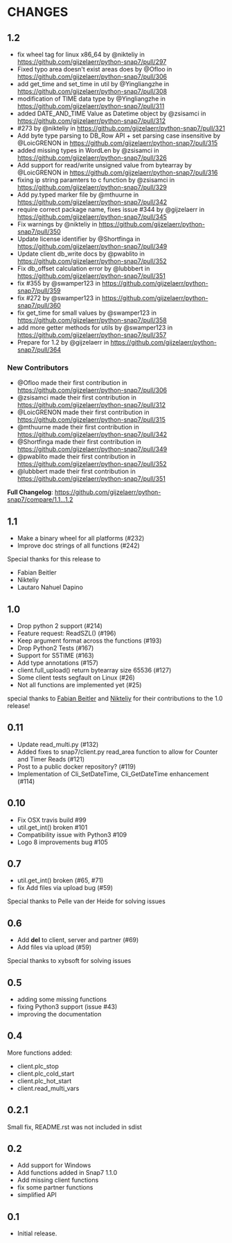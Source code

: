 CHANGES
=======

1.2
---

* fix wheel tag for linux x86_64 by @nikteliy in https://github.com/gijzelaerr/python-snap7/pull/297
* Fixed typo area doesn't exist areas does by @Ofloo in https://github.com/gijzelaerr/python-snap7/pull/306
* add get_time and set_time in util by @Yingliangzhe in https://github.com/gijzelaerr/python-snap7/pull/308
* modification of TIME data type by @Yingliangzhe in https://github.com/gijzelaerr/python-snap7/pull/311
* added DATE_AND_TIME Value as Datetime object by @zsisamci in https://github.com/gijzelaerr/python-snap7/pull/312
* #273 by @nikteliy in https://github.com/gijzelaerr/python-snap7/pull/321
* Add byte type parsing to DB_Row API + set parsing case insensitive by @LoicGRENON in https://github.com/gijzelaerr/python-snap7/pull/315
* added missing types in  WordLen by @zsisamci in https://github.com/gijzelaerr/python-snap7/pull/326
* Add support for read/write unsigned value from bytearray by @LoicGRENON in https://github.com/gijzelaerr/python-snap7/pull/316
* fixing ip string paramters to c function by @zsisamci in https://github.com/gijzelaerr/python-snap7/pull/329
* Add py.typed marker file by @mthuurne in https://github.com/gijzelaerr/python-snap7/pull/342
* require correct package name, fixes issue #344 by @gijzelaerr in https://github.com/gijzelaerr/python-snap7/pull/345
* Fix warnings by @nikteliy in https://github.com/gijzelaerr/python-snap7/pull/350
* Update license identifier by @Shortfinga in https://github.com/gijzelaerr/python-snap7/pull/349
* Update client db_write docs by @pwablito in https://github.com/gijzelaerr/python-snap7/pull/352
* Fix db_offset calculation error by @lubbbert in https://github.com/gijzelaerr/python-snap7/pull/351
* fix #355 by @swamper123 in https://github.com/gijzelaerr/python-snap7/pull/359
* fix #272 by @swamper123 in https://github.com/gijzelaerr/python-snap7/pull/360
* fix get_time for small values by @swamper123 in https://github.com/gijzelaerr/python-snap7/pull/358
* add more getter methods for utils by @swamper123 in https://github.com/gijzelaerr/python-snap7/pull/357
* Prepare for 1.2 by @gijzelaerr in https://github.com/gijzelaerr/python-snap7/pull/364

### New Contributors

* @Ofloo made their first contribution in https://github.com/gijzelaerr/python-snap7/pull/306
* @zsisamci made their first contribution in https://github.com/gijzelaerr/python-snap7/pull/312
* @LoicGRENON made their first contribution in https://github.com/gijzelaerr/python-snap7/pull/315
* @mthuurne made their first contribution in https://github.com/gijzelaerr/python-snap7/pull/342
* @Shortfinga made their first contribution in https://github.com/gijzelaerr/python-snap7/pull/349
* @pwablito made their first contribution in https://github.com/gijzelaerr/python-snap7/pull/352
* @lubbbert made their first contribution in https://github.com/gijzelaerr/python-snap7/pull/351

**Full Changelog**: https://github.com/gijzelaerr/python-snap7/compare/1.1...1.2

1.1
---

* Make a binary wheel for all platforms (#232)
* Improve doc strings of all functions (#242)

Special thanks for this release to
 * Fabian Beitler
 * Nikteliy
 * Lautaro Nahuel Dapino

1.0
---

 *  Drop python 2 support  (#214)
 *  Feature request: ReadSZL()  (#196)
 *  Keep argument format across the functions  (#193)
 *  Drop Python2 Tests  (#167)
 *  Support for S5TIME  (#163)
 *  Add type annotations  (#157)
 *  client.full_upload() return bytearray size 65536  (#127)
 *  Some client tests segfault on Linux  (#26)
 *  Not all functions are implemented yet  (#25)

special thanks to [Fabian Beitler](https://github.com/swamper123) and
[Nikteliy](https://github.com/nikteliy>) for their contributions to the 1.0 release!




0.11
----

 * Update read_multi.py (#132)
 * Added fixes to snap7/client.py read_area function to allow for Counter and Timer Reads  (#121)
 * Post to a public docker repository? (#119)
 * Implementation of Cli_SetDateTime, Cli_GetDateTime enhancement (#114)


0.10
----

 * Fix OSX travis build #99
 * util.get_int() broken #101
 * Compatibility issue with Python3 #109
 * Logo 8 improvements bug #105


0.7
---

* util.get_int() broken (#65, #71)
* fix Add files via upload bug (#59)

Special thanks to Pelle van der Heide for solving issues


0.6
---

* Add __del__ to client, server and partner (#69)
* Add files via upload (#59)

Special thanks to xybsoft for solving issues

0.5
---

* adding some missing functions
* fixing Python3 support (issue #43)
* improving the documentation

0.4
---

More functions added:

* client.plc_stop
* client.plc_cold_start
* client.plc_hot_start
* client.read_multi_vars

0.2.1
-----

Small fix, README.rst was not included in sdist


0.2
---

- Add support for Windows
- Add functions added in Snap7 1.1.0
- Add missing client functions
- fix some partner functions
- simplified API

0.1
---

- Initial release.
